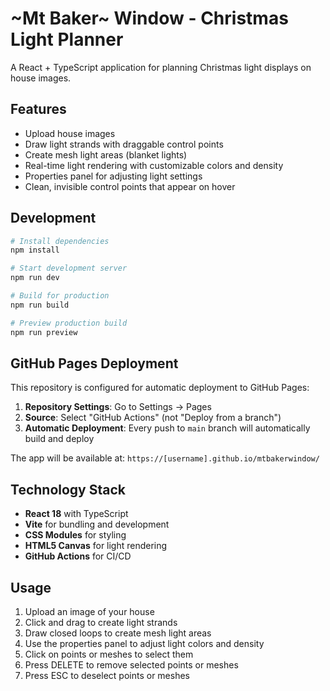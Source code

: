 # ~Mt Baker~ Window - Christmas Light Planner

A React + TypeScript application for planning Christmas light displays on house images.

## Features

- Upload house images
- Draw light strands with draggable control points
- Create mesh light areas (blanket lights)
- Real-time light rendering with customizable colors and density
- Properties panel for adjusting light settings
- Clean, invisible control points that appear on hover

## Development

```bash
# Install dependencies
npm install

# Start development server
npm run dev

# Build for production
npm run build

# Preview production build
npm run preview
```

## GitHub Pages Deployment

This repository is configured for automatic deployment to GitHub Pages:

1. **Repository Settings**: Go to Settings → Pages
2. **Source**: Select "GitHub Actions" (not "Deploy from a branch")
3. **Automatic Deployment**: Every push to `main` branch will automatically build and deploy

The app will be available at: `https://[username].github.io/mtbakerwindow/`

## Technology Stack

- **React 18** with TypeScript
- **Vite** for bundling and development
- **CSS Modules** for styling
- **HTML5 Canvas** for light rendering
- **GitHub Actions** for CI/CD

## Usage

1. Upload an image of your house
2. Click and drag to create light strands
3. Draw closed loops to create mesh light areas
4. Use the properties panel to adjust light colors and density
5. Click on points or meshes to select them
6. Press DELETE to remove selected points or meshes
7. Press ESC to deselect points or meshes